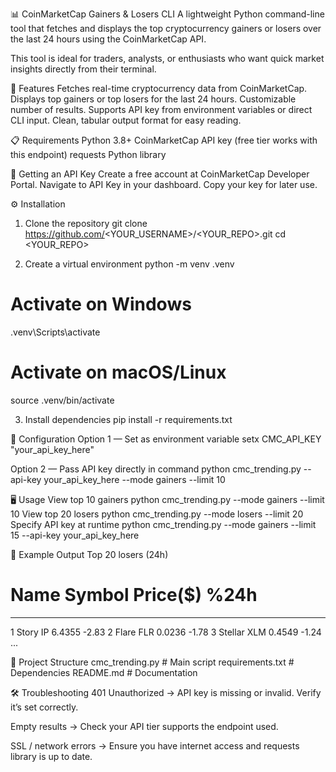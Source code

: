 📊 CoinMarketCap Gainers & Losers CLI
A lightweight Python command-line tool that fetches and displays the top cryptocurrency gainers or losers over the last 24 hours using the CoinMarketCap API.

This tool is ideal for traders, analysts, or enthusiasts who want quick market insights directly from their terminal.

🚀 Features
Fetches real-time cryptocurrency data from CoinMarketCap.
Displays top gainers or top losers for the last 24 hours.
Customizable number of results.
Supports API key from environment variables or direct CLI input.
Clean, tabular output format for easy reading.

📋 Requirements
Python 3.8+
CoinMarketCap API key (free tier works with this endpoint)
requests Python library

🔑 Getting an API Key
Create a free account at CoinMarketCap Developer Portal.
Navigate to API Key in your dashboard.
Copy your key for later use.

⚙️ Installation
1. Clone the repository
git clone https://github.com/<YOUR_USERNAME>/<YOUR_REPO>.git
cd <YOUR_REPO>

2. Create a virtual environment
python -m venv .venv
# Activate on Windows
.venv\Scripts\activate
# Activate on macOS/Linux
source .venv/bin/activate

3. Install dependencies
pip install -r requirements.txt

🔧 Configuration
Option 1 — Set as environment variable
setx CMC_API_KEY "your_api_key_here"

Option 2 — Pass API key directly in command
python cmc_trending.py --api-key your_api_key_here --mode gainers --limit 10

🖥 Usage
View top 10 gainers
python cmc_trending.py --mode gainers --limit 10
View top 20 losers
python cmc_trending.py --mode losers --limit 20
Specify API key at runtime
python cmc_trending.py --mode gainers --limit 15 --api-key your_api_key_here

📌 Example Output
Top 20 losers (24h)
#   Name             Symbol      Price($)    %24h
--------------------------------------------------
1   Story            IP           6.4355    -2.83
2   Flare            FLR          0.0236    -1.78
3   Stellar          XLM          0.4549    -1.24
...

📂 Project Structure
cmc_trending.py      # Main script
requirements.txt     # Dependencies
README.md            # Documentation

🛠 Troubleshooting
401 Unauthorized → API key is missing or invalid. Verify it’s set correctly.

Empty results → Check your API tier supports the endpoint used.

SSL / network errors → Ensure you have internet access and requests library is up to date.
